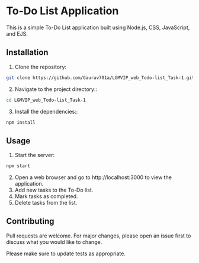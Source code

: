 # To-Do List Application

This is a simple To-Do List application built using Node.js, CSS, JavaScript, and EJS.

## Installation
1) Clone the repository:
```bash
git clone https://github.com/Gaurav701a/LGMVIP_web_Todo-list_Task-1.git
```

2) Navigate to the project directory::

```bash
cd LGMVIP_web_Todo-list_Task-1
```

3) Install the dependencies::

```bash
npm install
```
## Usage
1) Start the server:

```bash
npm start
```
2) Open a web browser and go to http://localhost:3000 to view the application.
3) Add new tasks to the To-Do list.
4) Mark tasks as completed.
5) Delete tasks from the list.

## Contributing

Pull requests are welcome. For major changes, please open an issue first
to discuss what you would like to change.

Please make sure to update tests as appropriate.

